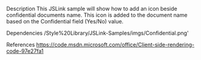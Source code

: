 
Description
This JSLink sample will show how to add an icon beside confidential documents name. 
This icon is added to the document name based on the Confidential field (Yes/No) value.

Dependencies
/Style%20Library/JSLink-Samples/imgs/Confidential.png' 

References
https://code.msdn.microsoft.com/office/Client-side-rendering-code-97e27fa1
